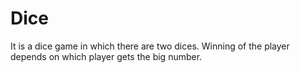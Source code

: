 # Dice
It is a  dice game in which there  are two dices. Winning  of the player depends on which player gets the big number.
